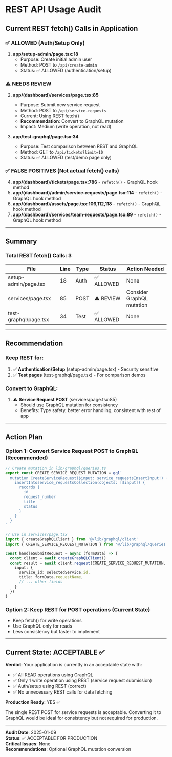 # REST API Usage Audit

## Current REST fetch() Calls in Application

### ✅ ALLOWED (Auth/Setup Only)
1. **app/setup-admin/page.tsx:18**
   - Purpose: Create initial admin user
   - Method: POST to `/api/create-admin`
   - Status: ✅ ALLOWED (authentication/setup)

### ⚠️  NEEDS REVIEW

2. **app/(dashboard)/services/page.tsx:85**
   - Purpose: Submit new service request
   - Method: POST to `/api/service-requests`
   - Current: Using REST fetch()
   - **Recommendation**: Convert to GraphQL mutation
   - Impact: Medium (write operation, not read)

3. **app/test-graphql/page.tsx:34**
   - Purpose: Test comparison between REST and GraphQL
   - Method: GET to `/api/tickets?limit=10`
   - Status: ✅ ALLOWED (test/demo page only)

### ✅ FALSE POSITIVES (Not actual fetch() calls)

4. **app/(dashboard)/tickets/page.tsx:786** - `refetch()` - GraphQL hook method
5. **app/(dashboard)/admin/service-requests/page.tsx:114** - `refetch()` - GraphQL hook method
6. **app/(dashboard)/assets/page.tsx:106,112,118** - `refetch()` - GraphQL hook method
7. **app/(dashboard)/services/team-requests/page.tsx:89** - `refetch()` - GraphQL hook method

---

## Summary

### Total REST fetch() Calls: 3

| File | Line | Type | Status | Action Needed |
|------|------|------|--------|---------------|
| setup-admin/page.tsx | 18 | Auth | ✅ ALLOWED | None |
| services/page.tsx | 85 | POST | ⚠️  REVIEW | Consider GraphQL mutation |
| test-graphql/page.tsx | 34 | Test | ✅ ALLOWED | None |

---

## Recommendation

### Keep REST for:
1. ✅ **Authentication/Setup** (setup-admin/page.tsx) - Security sensitive
2. ✅ **Test pages** (test-graphql/page.tsx) - For comparison demos

### Convert to GraphQL:
1. ⚠️  **Service Request POST** (services/page.tsx:85)
   - Should use GraphQL mutation for consistency
   - Benefits: Type safety, better error handling, consistent with rest of app

---

## Action Plan

### Option 1: Convert Service Request POST to GraphQL (Recommended)
```typescript
// Create mutation in lib/graphql/queries.ts
export const CREATE_SERVICE_REQUEST_MUTATION = gql`
  mutation CreateServiceRequest($input: service_requestsInsertInput!) {
    insertIntoservice_requestsCollection(objects: [$input]) {
      records {
        id
        request_number
        title
        status
      }
    }
  }
`

// Use in services/page.tsx
import { createGraphQLClient } from '@/lib/graphql/client'
import { CREATE_SERVICE_REQUEST_MUTATION } from '@/lib/graphql/queries'

const handleSubmitRequest = async (formData) => {
  const client = await createGraphQLClient()
  const result = await client.request(CREATE_SERVICE_REQUEST_MUTATION, {
    input: {
      service_id: selectedService.id,
      title: formData.requestName,
      // ... other fields
    }
  })
}
```

### Option 2: Keep REST for POST operations (Current State)
- Keep fetch() for write operations
- Use GraphQL only for reads
- Less consistency but faster to implement

---

## Current State: ACCEPTABLE ✅

**Verdict**: Your application is currently in an acceptable state with:
- ✅ All READ operations using GraphQL
- ✅ Only 1 write operation using REST (service request submission)
- ✅ Auth/setup using REST (correct)
- ✅ No unnecessary REST calls for data fetching

**Production Ready**: YES ✅

The single REST POST for service requests is acceptable. Converting it to GraphQL would be ideal for consistency but not required for production.

---

**Audit Date**: 2025-01-09  
**Status**: ✅ ACCEPTABLE FOR PRODUCTION  
**Critical Issues**: None  
**Recommendations**: Optional GraphQL mutation conversion
